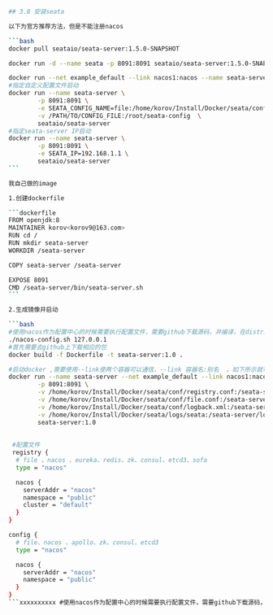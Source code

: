 ````bash
## 3.8 安装seata

以下为官方推荐方法，但是不能注册nacos

```bash
docker pull seataio/seata-server:1.5.0-SNAPSHOT

docker run -d --name seata -p 8091:8091 seataio/seata-server:1.5.0-SNAPSHOT

docker run --net example_default --link nacos1:nacos --name seata-server -p 8091:8091 seataio/seata-server:latest
#指定自定义配置文件启动
docker run --name seata-server \
        -p 8091:8091 \
        -e SEATA_CONFIG_NAME=file:/home/korov/Install/Docker/seata/conf/registry \
        -v /PATH/TO/CONFIG_FILE:/root/seata-config  \
        seataio/seata-server
#指定seata-server IP启动
docker run --name seata-server \
        -p 8091:8091 \
        -e SEATA_IP=192.168.1.1 \
        seataio/seata-server
```

我自己做的image

1.创建dockerfile

```dockerfile
FROM openjdk:8
MAINTAINER korov<korov9@163.com>
RUN cd /
RUN mkdir seata-server
WORKDIR /seata-server

COPY seata-server /seata-server

EXPOSE 8091
CMD /seata-server/bin/seata-server.sh
```

2.生成镜像并启动

```bash
#使用nacos作为配置中心的时候需要执行配置文件，需要github下载源码，并编译，在distribution中找到nacos-config.sh，执行完毕之后nacos配置中心会多出很多配置文件
./nacos-config.sh 127.0.0.1
#首先需要去github上下载相应的包
docker build -f Dockerfile -t seata-server:1.0 .

#启动docker ,需要使用--link使两个容器可以通信，--link 容器名:别名  。如下所示就可以在此容器中使用 ping nacos通信
docker run --name seata-server --net example_default --link nacos1:nacos --restart always \
        -p 8091:8091 \
        -v /home/korov/Install/Docker/seata/conf/registry.conf:/seata-server/conf/registry.cnf:rw  \
        -v /home/korov/Install/Docker/seata/conf/file.conf:/seata-server/conf/file.cnf:rw  \
        -v /home/korov/Install/Docker/seata/conf/logback.xml:/seata-server/conf/logback.xml:rw  \
        -v /home/korov/Install/Docker/seata/logs/seata:/seata-server/logs/seata:rw  \
        seata-server:1.0
        
 
 #配置文件
 registry {
  # file 、nacos 、eureka、redis、zk、consul、etcd3、sofa
  type = "nacos"

  nacos {
    serverAddr = "nacos"
    namespace = "public"
    cluster = "default"
  }
}

config {
  # file、nacos 、apollo、zk、consul、etcd3
  type = "nacos"

  nacos {
    serverAddr = "nacos"
    namespace = "public"
  }
}
```xxxxxxxxxx #使用nacos作为配置中心的时候需要执行配置文件，需要github下载源码，并编译，在distribution中找到nacos-config.sh，执行完毕之后nacos配置中心会多出很多配置文件./nacos-config.sh 127.0.0.1#首先需要去github上下载相应的包docker build -f Dockerfile -t seata-server:1.0 .#启动docker ,需要使用--link使两个容器可以通信，--link 容器名:别名  。如下所示就可以在此容器中使用 ping nacos通信docker run --name seata-server --net example_default --link nacos1:nacos --restart always \        -p 8091:8091 \        -v /home/korov/Install/Docker/seata/conf/registry.conf:/seata-server/conf/registry.cnf:rw  \        -v /home/korov/Install/Docker/seata/conf/file.conf:/seata-server/conf/file.cnf:rw  \        -v /home/korov/Install/Docker/seata/conf/logback.xml:/seata-server/conf/logback.xml:rw  \        -v /home/korov/Install/Docker/seata/logs/seata:/seata-server/logs/seata:rw  \        seata-server:1.0          #配置文件 registry {  # file 、nacos 、eureka、redis、zk、consul、etcd3、sofa  type = "nacos"  nacos {    serverAddr = "nacos"    namespace = "public"    cluster = "default"  }}config {  # file、nacos 、apollo、zk、consul、etcd3  type = "nacos"  nacos {    serverAddr = "nacos"    namespace = "public"  }}>>>>>>> Stashed changesbash
````